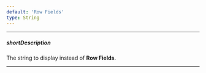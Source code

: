 ```yaml
---
default: 'Row Fields'
type: String
---
```

---
##### shortDescription
The string to display instead of **Row Fields**.

---

